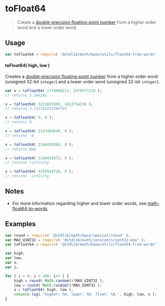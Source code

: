 toFloat64
===
> Create a [double-precision floating-point number][ieee754] from a higher order word and a lower order word.


<!-- <usage> -->
## Usage

``` javascript
var toFloat64 = require( '@stdlib/math/base/utils/float64-from-words' );
```

#### toFloat64( high, low )

Creates a [double-precision floating-point number][ieee754] from a higher order word (unsigned 32-bit `integer`) and a lower order word (unsigned 32-bit `integer`).

``` javascript
var v = toFloat64( 1774486211, 2479577218 );
// returns 3.14e201

v = toFloat64( 3221823995, 1413754136 );
// returns 3.141592653589793

v = toFloat64( 0, 0 );
// returns 0

v = toFloat64( 2147483648, 0 );
// returns -0

v = toFloat64( 2146959360, 0 );
// returns NaN

v = toFloat64( 2146435072, 0 );
// returns +infinity

v = toFloat64( 4293918720, 0 );
// returns -infinity
```
<!-- </usage> -->

<!-- <notes> -->
## Notes

<!-- FIXME -->
*	For more information regarding higher and lower order words, see [math-float64-to-words][math-float64-to-words].
<!-- </notes> -->

<!-- <examples> -->
## Examples

``` javascript
var round = require( '@stdlib/math/base/special/round' );
var MAX_UINT32 = require( '@stdlib/math/constants/uint32-max' );
var toFloat64 = require( '@stdlib/math/base/utils/float64-from-words' );

var high;
var low;
var x;
var i;

for ( i = 0; i < 100; i++ ) {
    high = round( Math.random()*MAX_UINT32 );
    low = round( Math.random()*MAX_UINT32 );
    x = toFloat64( high, low );
    console.log( 'higher: %d. lower: %d. float: %d.', high, low, x );
}
```
<!-- </examples> -->

<!-- <links> -->
[ieee754]: https://en.wikipedia.org/wiki/IEEE_754-1985
<!-- FIXME -->
[math-float64-to-words]: https://github.com/math-io/float64-to-words
<!-- </links> -->
